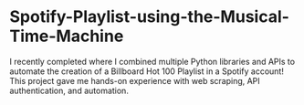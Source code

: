 # Spotify-Playlist-using-the-Musical-Time-Machine
 I recently completed where I combined multiple Python libraries and APIs to automate the creation of a Billboard Hot 100 Playlist in a Spotify account!
 This project gave me hands-on experience with web scraping, API authentication, and automation.
